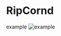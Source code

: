 # RipCornd
example
![example](https://user-images.githubusercontent.com/89057755/226973978-0e59f326-6c99-4ffa-af6e-fb796d8af0e5.png)

